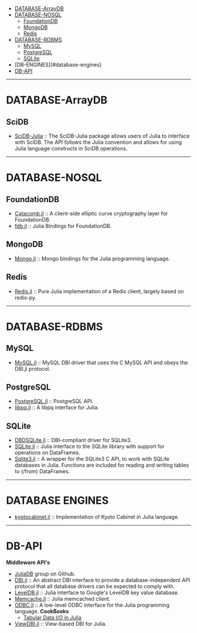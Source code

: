 - [DATABASE-ArrayDB](#database-arraydb)
- [DATABASE-NOSQL](#database-nosql)
   - [FoundationDB](#foundationdb)
   - [MongoDB](#mongodb) 
   - [Redis](#redis)
- [DATABASE-RDBMS](#database-rdbms)
   - [MySQL](#mysql)
   - [PostgreSQL](#postgresql)
   - [SQLite](#sqlite)
- [DB-ENGINES](#database-engines}
- [DB-API](#db-api)

----

# DATABASE-ArrayDB
## SciDB
* [SciDB-Julia](https://github.com/Paradigm4/SciDB-Julia) :: The SciDB-Julia package allows users of Julia to interface with SciDB. The API follows the Julia convention and allows for using Julia language constructs in SciDB operations.

----

# DATABASE-NOSQL
## FoundationDB
- [Catacomb.jl](https://github.com/wwilson/Catacomb.jl) :: A client-side elliptic curve cryptography layer for FoundationDB.
- [fdb.jl](https://github.com/wwilson/fdb.jl) :: Julia Bindings for FoundationDB.

## MongoDB 
- [Mongo.jl](https://github.com/Lytol/Mongo.jl) :: Mongo bindings for the Julia programming language.

## Redis
- [Redis.jl](https://github.com/msainz/Redis.jl) :: Pure Julia implementation of a Redis client, largely based on redis-py.

----

# DATABASE-RDBMS
## MySQL
- [MySQL.jl](https://github.com/johnmyleswhite/MySQL.jl) :: MySQL DBI driver that uses the C MySQL API and obeys the DBI.jl protocol.

## PostgreSQL
- [PostgreSQL.jl](https://github.com/iamed2/PostgreSQL.jl) :: PostgreSQL API.
- [libpq.jl](https://github.com/iamed2/libpq.jl) :: A libpq interface for Julia.

## SQLite
- [DBDSQLite.jl](https://github.com/JuliaDB/DBDSQLite.jl) :: DBI-compliant driver for SQLite3.
- [SQLite.jl](https://github.com/quinnj/SQLite.jl) :: Julia interface to the SQLite library with support for operations on DataFrames.
- [Sqlite3.jl](https://github.com/PeetV/Sqlite3.jl) :: A wrapper for the SQLite3 C API, to work with SQLite databases in Julia. Functions are included for reading and writing tables to (/from) DataFrames.

----

# DATABASE ENGINES
- [kyotocabinet.jl](https://github.com/tuzzeg/kyotocabinet.jl) :: Implementation of Kyoto Cabinet in Julia language.

----

# DB-API
**Middleware API's**
- [JuliaDB](https://github.com/JuliaDB) group on Github.
- [DBI.jl](https://github.com/johnmyleswhite/DBI.jl) :: An abstract DBI interface to provide a database-independent API protocol that all database drivers can be expected to comply with.
- [LevelDB.jl](https://github.com/jerryzhenleicai/LevelDB.jl) :: Julia interface to Google's LevelDB key value database.
- [Memcache.jl](https://github.com/tanmaykm/Memcache.jl) :: Julia memcached client.
- [ODBC.jl](https://github.com/quinnj/ODBC.jl) :: A low-level ODBC interface for the Julia programming language.
   __CookBooks__
   - [Tabular Data I/O in Julia](http://randyzwitch.com/julia-import-data/)
- [ViewDBI.jl](https://github.com/kmsquire/ViewDBI.jl) :: View-based DBI for Julia.


